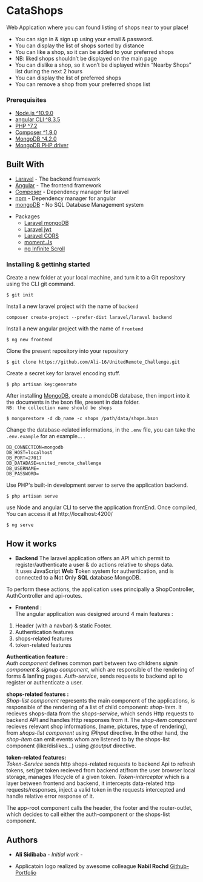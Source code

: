 # CataShops

Web Applcation where you can found listing of shops near to your place!

- You can sign in & sign up using your email & password.
- You can display the list of shops sorted by distance
- You can like a shop, so it can be added to your preferred shops
- NB: liked shops shouldn’t be displayed on the main page
- You can dislike a shop, so it won’t be displayed within “Nearby Shops” list during the next 2 hours
- You can display the list of preferred shops
- You can remove a shop from your preferred shops list


### Prerequisites

 - [Node.js ^10.9.0](https://nodejs.org/en/)
 - [angular CLI ^8.3.5](https://cli.angular.io/)
 - [PHP ^7.2](https://www.php.net/manual/en/install.php)
 - [Composer ^1.9.0](https://getcomposer.org/download/)
 - [MongoDB ^4.2.0](https://www.mongodb.com/)
 - [MongoDB PHP driver](https://docs.mongodb.com/ecosystem/drivers/php/)


## Built With

  * [Laravel](http://www.laravel.com) - The backend framework
  * [Angular](http://www.angular.io) - The frontend framework
  * [Composer](https://maven.apache.org/) - Dependency manager for laravel
  * [npm](https://maven.apache.org/) - Dependency manager for angular
  * [mongoDB](https://mongodb) - No SQL Database Management system

- Packages
  * [Laravel mongoDB](https://maven.apache.org/)
  * [Laravel jwt](https://maven.apache.org/)
  * [Laravel CORS](https://maven.apache.org/)
  * [moment.Js](https://maven.apache.org/)
  * [ng Infinite Scroll](https://maven.apache.org/)


### Installing & gettinhg started


Create a new folder at your local machine, and turn it to a Git repository using the CLI git command.
```
$ git init
```

Install a new laravel project with the name of `backend`

```
composer create-project --prefer-dist laravel/laravel backend
```

Install a new angular project with the name of `frontend`

```
$ ng new frontend
```

Clone the present repository into your repository

```
$ git clone https://github.com/Ali-16/UnitedRemote_Challenge.git
```

Create a secret key for laravel encoding stuff.

```
$ php artisan key:generate
```

After installing [MongoDB](https://www.mongodb.com/), create a mondoDB database, then import into it the documents in the bson file, present in data folder.<br/> 
`NB: the collection name should be shops`

```
$ mongorestore -d db_name -c shops /path/data/shops.bson
```

Change the database-related informations, in the `.env` file, you can take the `.env.example` for an example... .

```
DB_CONNECTION=mongodb
DB_HOST=localhost
DB_PORT=27017
DB_DATABASE=united_remote_challenge
DB_USERNAME=
DB_PASSWORD=
```

Use PHP's built-in development server to serve the application backend.

```
$ php artisan serve
```

use Node and angular CLI to serve the application frontEnd. Once compiled, You can access it at http://localhost:4200/

```
$ ng serve
```


## How it works


* **Backend**
The laravel application offers an API which permit to register/authenticate a user & do actions relative to shops data.<br/>
It uses **J**avaScript **W**eb **T**oken system for authentication, and is connected to a **N**ot **O**nly **SQL** database MongoDB.

To perform these actions, the application uses principally a ShopController, AuthController and api-routes.

* **Frontend** :<br/>
The angular application was designed around 4 main features :
1. Header (with a navbar) & static Footer.
2. Authentication features
3. shops-related features
4. token-related features

**Authentication feature :**<br/>
_Auth component_ defines common part between two childrens _signin component_ & _signup component_, which are responsible of the rendering of forms & lanfing pages. 
_Auth-service_, sends requests to backend api to register or authenticate a user.

**shops-related features :** <br/>
_Shop-list component_ represents the main component of the applications, is responsible of the rendering of a list of child component: _shop-item_.
It recieves shops-data from the _shops-service_, which sends Http requests to backend API and handles Http responses from it. 
The _shop-item component_ recieves relevant shop informations, (name, pictures, type of rendering), from _shops-list component_ using _@Input_ directive. In the other hand, the _shop-item_ can emit events whom are listened to by the shops-list component (like/dislikes...) using _@output_ directive.

**token-related features:**<br/>
_Token-Service_  sends http shops-related requests to backend Api to refresh tokens, set/get token recieved from backend at/from the user browser local storage, manages lifecycle of a given token.
_Token-interceptor_ which is a layer between frontend and backend, it intercepts data-related http requests/responses, inject a valid token in the requests intercepted and handle relative error response of it.


The app-root component calls the header, the footer and the router-outlet, which decides to call either the auth-component or the shops-list component.


## Authors

* **Ali Sidibaba** - *Initial work* - 

* Applicatoin logo realized by awesome colleague **Nabil Rochd** [Github-Portfolio](https://google.com)

